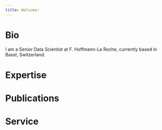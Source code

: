 ```yaml
---
title: Welcome!
---
```


# Bio
I am a Senior Data Scientist at F. Hoffmann-La Roche, currently based in Basel, Switzerland.

# Expertise


# Publications


# Service
